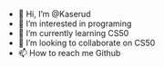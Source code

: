 - 👋 Hi, I’m @Kaserud
- 👀 I’m interested in programing   
- 🌱 I’m currently learning CS50
- 💞️ I’m looking to collaborate on CS50
- 📫 How to reach me Github

<!---
Kaserud/Kaserud is a ✨ special ✨ repository because its `README.md` (this file) appears on your GitHub profile.
You can click the Preview link to take a look at your changes.
--->
